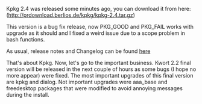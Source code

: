 Kpkg 2.4 was released some minutes ago, you can download it from here: (http://prdownload.berlios.de/kpkg/kpkg-2.4.tar.gz)

This version is a bug fix release, now PKG_GOOD and PKG_FAIL works with upgrade as it should and I fixed a weird issue due to a scope problem in bash functions.

As usual, release notes and Changelog can be found [here](https://developer.berlios.de/project/shownotes.php?group_id=7171&release_id=12417)

That's about Kpkg. Now, let's go to the important business. Kwort 2.2 final version will be released in the next couple of hours as some bugs (I hope no more appear) were fixed. The most important upgrades of this final version are kpkg and dialog. Not important upgrades were aaa_base and freedesktop packages that were modified to avoid annoying messages during the install.
